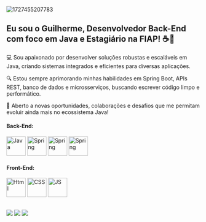![1727455207783](https://github.com/user-attachments/assets/d0a41127-8d70-40f9-a87a-e25c2d4b69e2)

## Eu sou o Guilherme, Desenvolvedor Back-End com foco em Java e Estagiário na FIAP! ☕🚀

💻 Sou apaixonado por desenvolver soluções robustas e escaláveis em Java, criando sistemas integrados e eficientes para diversas aplicações.

🔍 Estou sempre aprimorando minhas habilidades em Spring Boot, APIs REST, banco de dados e microsserviços, buscando escrever código limpo e performático.

🤝 Aberto a novas oportunidades, colaborações e desafios que me permitam evoluir ainda mais no ecossistema Java!

</p>

#### Back-End:

<p align='left'>
<img src="https://www.svgrepo.com/show/452234/java.svg" alt="Java" height="50" width="50" />
<img src="https://cdn.worldvectorlogo.com/logos/spring-boot-1.svg" alt="Spring" height="50" width="50" />
<img src="https://www.svgrepo.com/show/354380/spring-icon.svg" alt="Spring" height="50" width="50" />
<img src="https://www.svgrepo.com/show/303251/mysql-logo.svg" alt="Spring" height="50" width="50" />

</p>

#### Front-End:

<p align='left'>
<img src="https://raw.githubusercontent.com/bablubambal/All_logo_and_pictures/1ac69ce5fbc389725f16f989fa53c62d6e1b4883/social%20icons/html5.svg" alt="Html" height="50" width="50" />
<img src="https://raw.githubusercontent.com/bablubambal/All_logo_and_pictures/1ac69ce5fbc389725f16f989fa53c62d6e1b4883/social%20icons/css3.svg" alt="CSS" height="50" width="50" />
<img src="https://raw.githubusercontent.com/bablubambal/All_logo_and_pictures/1ac69ce5fbc389725f16f989fa53c62d6e1b4883/social%20icons/javascript.svg" alt="JS" height="50" width="50" /> 

  ##
 
<div> 
  <a href="https://www.instagram.com/oguisilva__" target="_blank"><img src="https://img.shields.io/badge/-Instagram-%23E4405F?style=for-the-badge&logo=instagram&logoColor=white" target="_blank"></a>
  <a href = "mailto:guiantoni596@gmail.com"><img src="https://img.shields.io/badge/-Gmail-%23333?style=for-the-badge&logo=gmail&logoColor=white" target="_blank"></a>
  <a href="https://www.linkedin.com/in/oguisilva/" target="_blank"><img src="https://img.shields.io/badge/-LinkedIn-%230077B5?style=for-the-badge&logo=linkedin&logoColor=white" target="_blank"></a> 
  
</div>
